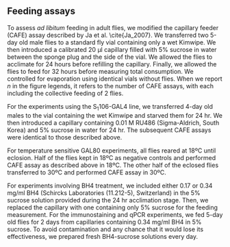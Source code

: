 ## Feeding assays
To assess _ad libitum_ feeding in adult flies, we modified the capillary feeder (CAFE) assay described by Ja et al. \cite{Ja_2007}.
We transferred two 5-day old male flies to a standard fly vial containing only a wet Kimwipe.
We then introduced a calibrated 20 µl capillary filled with 5% sucrose in water between the sponge plug and the side of the vial.
We allowed the flies to acclimate for 24 hours before refilling the capillary.
Finally, we allowed the flies to feed for 32 hours before measuring total consumption.
We controlled for evaporation using identical vials without flies.
When we report *n* in the figure legends, it refers to the number of CAFE assays, with each including the collective feeding of 2 flies.

For the experiments using the S<sub>1</sub>106-GAL4 line, we transferred 4-day old males to the vial containing the wet Kimwipe and starved them for 24 hr.
We then introduced a capillary containing 0.01 M RU486 (Sigma-Aldrich, South Korea) and 5% sucrose in water for 24 hr.
The subsequent CAFE assays were identical to those described above.

For temperature sensitive GAL80 experiments, all flies reared at 18ºC until eclosion.
Half of the flies kept in 18ºC as negative controls and performed CAFE assay as described above in 18ºC.
The other half of the eclosed flies transferred to 30ºC and performed CAFE assay in 30ºC.

For experiments involving BH4 treatment, we included either 0.17 or 0.34 mg/ml BH4 (Schircks Laboratories (11.212-5), Switzerland) in the 5% sucrose solution provided during the 24 hr acclimation stage.
Then, we replaced the capillary with one containing only 5% sucrose for the feeding measurement.
For the immunostaining and qPCR experiments, we fed 5-day old flies for 2 days from capillaries containing 0.34 mg/ml BH4 in 5% sucrose.
To avoid contamination and any chance that it would lose its effectiveness, we prepared fresh BH4-sucrose solutions every day.
